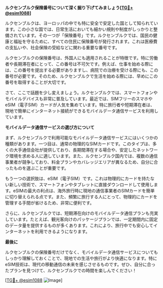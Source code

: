 **ルクセンブルク保険番号について深く掘り下げてみましょう[[TG💪+ @esim1088](https://t.me/s/esim1088)]**

ルクセンブルクは、ヨーロッパの中でも特に安全で安定した国として知られています。この小さな国では、日常生活においても細かい規則や制度がしっかりと整備されています。その一つが「保険番号」です。ルクセンブルクでは、国民の健康と福祉を守るために、すべての住民に保険番号が発行されます。これは医療費の支払いや、社会保険の受給などに関わる重要な番号です。

ルクセンブルクの保険番号は、外国人にも適用されることが特徴です。特に労働者や長期滞在者にとって、この番号は不可欠です。例えば、仕事を始める際には、この番号を提出する必要がありますし、病院での治療を受ける際にも、この番号が必要です。そのため、ルクセンブルクで生活を始める際には、早めにこの番号を取得することが大切です。

さて、ここで話題を少し変えましょう。ルクセンブルクでは、スマートフォンやモバイルデバイスも非常に普及しています。最近では、SIMフリーのスマホやeSIM（電子SIM）カードが人気を集めています。特に旅行者や短期滞在者は、現地で簡単にインターネット接続ができるモバイルデータ通信サービスを利用しています。

**モバイルデータ通信サービスの選び方について**

まず、ルクセンブルクで利用可能なモバイルデータ通信サービスにはいくつかの種類があります。一つ目は、通常の物理的なSIMカードです。このタイプは、多くの大手通信会社が提供しており、長期間滞在する場合や、安定したネットワーク環境を求める人に適しています。また、ルクセンブルク国内では、複数の通信事業者が競争しており、料金プランやカバレッジエリアが異なるため、自分に合ったものを選ぶことが重要です。

もう一つの選択肢は、eSIM（電子SIM）です。これは物理的にカードを持たない新しい技術で、スマートフォンやタブレットに直接ダウンロードして使用します。eSIMの最大の利点は、海外旅行時に現地の通信事業者のSIMカードを簡単に切り替えられる点です。また、頻繁に旅行する人にとって、物理的にカードを管理する手間が省けるため、非常に便利です。

さらに、ルクセンブルクでは、短期滞在向けのモバイルデータ通信プランも充実しています。たとえば、観光客向けのパッケージプランでは、一定期間内に固定のデータ量を提供するものが多くあります。これにより、旅行中でも安心してインターネットを利用できるようになります。

**最後に**

ルクセンブルクの保険番号だけでなく、モバイルデータ通信サービスについてもしっかり理解しておくことで、現地での生活や旅行がより快適になります。特にeSIM技術は、現代の移動通信の未来を感じさせるものです。ぜひ、自分に合ったプランを見つけて、ルクセンブルクでの時間を楽しんでください！

[[TG💪+ @esim1088](https://t.me/s/esim1088) ![Image](https://i.postimg.cc/Y0z9fWf4/image.png)]